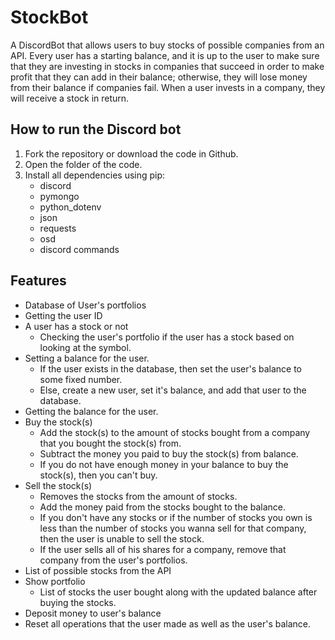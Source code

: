 # StockBot

A DiscordBot that allows users to buy stocks of possible companies from an API. Every user has a starting balance, and it is up to the user to make sure that they are investing in stocks in companies that succeed in order to make profit that they can add in their balance; otherwise, they will lose money from their balance if companies fail. When a user invests in a company, they will receive a stock in return.

## How to run the Discord bot
1. Fork the repository or download the code in Github.
2. Open the folder of the code. 
3. Install all dependencies using pip:
    - discord
    - pymongo
    - python_dotenv
    - json
    - requests
    - osd
    - discord commands

## Features
- Database of User's portfolios
- Getting the user ID
- A user has a stock or not
    - Checking the user's portfolio if the user has a stock based on looking at the symbol.
- Setting a balance for the user.
    - If the user exists in the database, then set the user's balance to some fixed number. 
    - Else, create a new user, set it's balance, and add that user to the database.
- Getting the balance for the user.
- Buy the stock(s)
    - Add the stock(s) to the amount of stocks bought from a company that you bought the stock(s) from.
    - Subtract the money you paid to buy the stock(s) from balance. 
    - If you do not have enough money in your balance to buy the stock(s), then you can't buy. 
 - Sell the stock(s)
    - Removes the stocks from the amount of stocks.
    - Add the money paid from the stocks bought to the balance.
    - If you don't have any stocks or if the number of stocks you own is less than the number of stocks you wanna sell for that company, then
    the user is unable to sell the stock. 
    - If the user sells all of his shares for a company, remove that company from the user's portfolios. 
- List of possible stocks from the API
- Show portfolio
    - List of stocks the user bought along with the updated balance after buying the stocks.  
- Deposit money to user's balance
- Reset all operations that the user made as well as the user's balance. 
